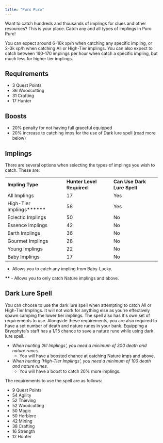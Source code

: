 ```yaml
---
title: "Puro Puro"
---
```


Want to catch hundreds and thousands of implings for clues and other resources? This is your place. Catch any and all types of implings in Puro Puro!

You can expect around 6-10k xp/h when catching any specific impling, or 2-3k xp/h when catching All or High-Tier implings. You can also expect to catch between 160-170 implings per hour when catch a specific impling, but much less for higher tier implings.

## Requirements

- 3 Quest Points
- 36 Woodcutting
- 31 Crafting
- 17 Hunter

## Boosts

- 20% penalty for not having full graceful equipped
- 20% increase to catching imps for the use of Dark lure spell (read more below)

## Implings

There are several options when selecting the types of implings you wish to catch. These are:

|                            |                           |                             |
| -------------------------- | ------------------------- | --------------------------- |
| **Impling Type**           | **Hunter Level Required** | **Can Use Dark Lure Spell** |
| All Implings               | 17                        | Yes                         |
| High-Tier Implings**\*\*** | 58                        | Yes                         |
| Eclectic Implings          | 50                        | No                          |
| Essence Implings           | 42                        | No                          |
| Earth Implings             | 36                        | No                          |
| Gourmet Implings           | 28                        | No                          |
| Young Implings             | 22                        | No                          |
| Baby Implings              | 17                        | No                          |

- Allows you to catch any impling from Baby-Lucky.

**\*\*** - Allows you to only catch Nature implings and above.

## Dark Lure Spell

You can choose to use the dark lure spell when attempting to catch All or High-Tier Implings. It will not work for anything else as you're effectively spawn camping the lower tier implings. The spell also has it's own set of requirements to use. Alongside these requirements, you are also required to have a set number of death and nature runes in your bank. Equipping a Bryophyta's staff has a 1/15 chance to save a nature rune while using dark lure spell.

- _When hunting 'All Implings', you need a minimum of 300 death and nature runes._
  - You will have a boosted chance at catching Nature imps and above.
- _When hunting 'High-Tier Implings', you need a minimum of 100 death and nature runes._
  - You will have a boost to catch 20% more implings.

The requirements to use the spell are as follows:

- 9 Quest Points
- 54 Agility
- 52 Thieving
- 52 Woodcutting
- 50 Magic
- 50 Herblore
- 42 Mining
- 38 Crafting
- 16 Strength
- 12 Hunter
